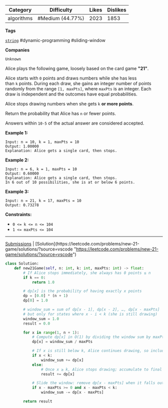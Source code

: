 
| Category   | Difficulty       | Likes | Dislikes |
| ---------- | ---------------- | ----- | -------- |
| algorithms | #Medium (44.77%) | 2023  | 1853     |

**Tags**

[`string`](https://leetcode.com/tag/string?source=vscode "https://leetcode.com/tag/string?source=vscode") #dynamic-programming #sliding-window 

**Companies**

`Unknown`

Alice plays the following game, loosely based on the card game **"21"**.

Alice starts with `0` points and draws numbers while she has less than `k` points. During each draw, she gains an integer number of points randomly from the range `[1, maxPts]`, where `maxPts` is an integer. Each draw is independent and the outcomes have equal probabilities.

Alice stops drawing numbers when she gets `k` **or more points**.

Return the probability that Alice has `n` or fewer points.

Answers within `10-5` of the actual answer are considered accepted.

**Example 1:**

```
Input: n = 10, k = 1, maxPts = 10
Output: 1.00000
Explanation: Alice gets a single card, then stops.
```

**Example 2:**

```
Input: n = 6, k = 1, maxPts = 10
Output: 0.60000
Explanation: Alice gets a single card, then stops.
In 6 out of 10 possibilities, she is at or below 6 points.
```

**Example 3:**

```
Input: n = 21, k = 17, maxPts = 10
Output: 0.73278
```

**Constraints:**

- `0 <= k <= n <= 104`
- `1 <= maxPts <= 104`

---

[Submissions](https://leetcode.com/problems/new-21-game/submissions/?source=vscode "https://leetcode.com/problems/new-21-game/submissions/?source=vscode") | [Solution](https://leetcode.com/problems/new-21-game/solutions/?source=vscode "https://leetcode.com/problems/new-21-game/solutions/?source=vscode")

```python
class Solution:
    def new21Game(self, n: int, k: int, maxPts: int) -> float:
        # If Alice stops immediately, she always has 0 points ≤ n
        if k == 0:
            return 1.0

        # dp[x] is the probability of having exactly x points
        dp = [0.0] * (n + 1)
        dp[0] = 1.0

        # window_sum = sum of dp[x - 1], dp[x - 2], …, dp[x - maxPts]
        # but only for states where x - i < k (she is still drawing)
        window_sum = 1.0
        result = 0.0

        for x in range(1, n + 1):
            # Compute dp[x] in O(1) by dividing the window sum by maxPts
            dp[x] = window_sum / maxPts

            # If x is still below k, Alice continues drawing, so include dp[x]
            if x < k:
                window_sum += dp[x]
            else:
                # Once x ≥ k, Alice stops drawing; accumulate to final result
                result += dp[x]

            # Slide the window: remove dp[x - maxPts] when it falls out
            if x - maxPts >= 0 and x - maxPts < k:
                window_sum -= dp[x - maxPts]

        return result
```

